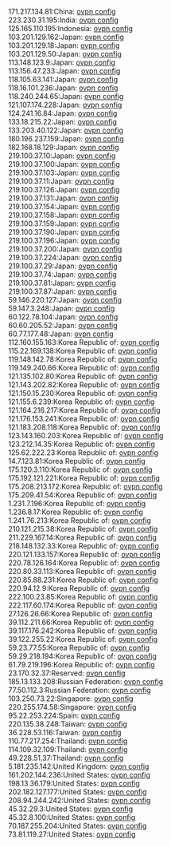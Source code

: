171.217.134.81:China: [ovpn config](vpn/171_217_134_81.ovpn)  
223.230.31.195:India: [ovpn config](vpn/223_230_31_195.ovpn)  
125.165.110.195:Indonesia: [ovpn config](vpn/125_165_110_195.ovpn)  
103.201.129.162:Japan: [ovpn config](vpn/103_201_129_162.ovpn)  
103.201.129.18:Japan: [ovpn config](vpn/103_201_129_18.ovpn)  
103.201.129.50:Japan: [ovpn config](vpn/103_201_129_50.ovpn)  
113.148.123.9:Japan: [ovpn config](vpn/113_148_123_9.ovpn)  
113.156.47.233:Japan: [ovpn config](vpn/113_156_47_233.ovpn)  
118.105.63.141:Japan: [ovpn config](vpn/118_105_63_141.ovpn)  
118.16.101.236:Japan: [ovpn config](vpn/118_16_101_236.ovpn)  
118.240.244.65:Japan: [ovpn config](vpn/118_240_244_65.ovpn)  
121.107.174.228:Japan: [ovpn config](vpn/121_107_174_228.ovpn)  
124.241.16.84:Japan: [ovpn config](vpn/124_241_16_84.ovpn)  
133.18.215.22:Japan: [ovpn config](vpn/133_18_215_22.ovpn)  
133.203.40.122:Japan: [ovpn config](vpn/133_203_40_122.ovpn)  
180.196.237.159:Japan: [ovpn config](vpn/180_196_237_159.ovpn)  
182.168.18.129:Japan: [ovpn config](vpn/182_168_18_129.ovpn)  
219.100.37.10:Japan: [ovpn config](vpn/219_100_37_10.ovpn)  
219.100.37.100:Japan: [ovpn config](vpn/219_100_37_100.ovpn)  
219.100.37.103:Japan: [ovpn config](vpn/219_100_37_103.ovpn)  
219.100.37.11:Japan: [ovpn config](vpn/219_100_37_11.ovpn)  
219.100.37.126:Japan: [ovpn config](vpn/219_100_37_126.ovpn)  
219.100.37.131:Japan: [ovpn config](vpn/219_100_37_131.ovpn)  
219.100.37.154:Japan: [ovpn config](vpn/219_100_37_154.ovpn)  
219.100.37.158:Japan: [ovpn config](vpn/219_100_37_158.ovpn)  
219.100.37.159:Japan: [ovpn config](vpn/219_100_37_159.ovpn)  
219.100.37.190:Japan: [ovpn config](vpn/219_100_37_190.ovpn)  
219.100.37.196:Japan: [ovpn config](vpn/219_100_37_196.ovpn)  
219.100.37.200:Japan: [ovpn config](vpn/219_100_37_200.ovpn)  
219.100.37.224:Japan: [ovpn config](vpn/219_100_37_224.ovpn)  
219.100.37.29:Japan: [ovpn config](vpn/219_100_37_29.ovpn)  
219.100.37.74:Japan: [ovpn config](vpn/219_100_37_74.ovpn)  
219.100.37.81:Japan: [ovpn config](vpn/219_100_37_81.ovpn)  
219.100.37.87:Japan: [ovpn config](vpn/219_100_37_87.ovpn)  
59.146.220.127:Japan: [ovpn config](vpn/59_146_220_127.ovpn)  
59.147.3.248:Japan: [ovpn config](vpn/59_147_3_248.ovpn)  
60.122.78.104:Japan: [ovpn config](vpn/60_122_78_104.ovpn)  
60.60.205.52:Japan: [ovpn config](vpn/60_60_205_52.ovpn)  
60.77.177.48:Japan: [ovpn config](vpn/60_77_177_48.ovpn)  
112.160.155.163:Korea Republic of: [ovpn config](vpn/112_160_155_163.ovpn)  
115.22.169.138:Korea Republic of: [ovpn config](vpn/115_22_169_138.ovpn)  
119.148.142.78:Korea Republic of: [ovpn config](vpn/119_148_142_78.ovpn)  
119.149.240.66:Korea Republic of: [ovpn config](vpn/119_149_240_66.ovpn)  
121.135.102.80:Korea Republic of: [ovpn config](vpn/121_135_102_80.ovpn)  
121.143.202.82:Korea Republic of: [ovpn config](vpn/121_143_202_82.ovpn)  
121.150.15.230:Korea Republic of: [ovpn config](vpn/121_150_15_230.ovpn)  
121.155.6.239:Korea Republic of: [ovpn config](vpn/121_155_6_239.ovpn)  
121.164.216.217:Korea Republic of: [ovpn config](vpn/121_164_216_217.ovpn)  
121.176.153.241:Korea Republic of: [ovpn config](vpn/121_176_153_241.ovpn)  
121.183.208.118:Korea Republic of: [ovpn config](vpn/121_183_208_118.ovpn)  
123.143.160.203:Korea Republic of: [ovpn config](vpn/123_143_160_203.ovpn)  
123.212.14.35:Korea Republic of: [ovpn config](vpn/123_212_14_35.ovpn)  
125.62.222.23:Korea Republic of: [ovpn config](vpn/125_62_222_23.ovpn)  
14.7.123.81:Korea Republic of: [ovpn config](vpn/14_7_123_81.ovpn)  
175.120.3.110:Korea Republic of: [ovpn config](vpn/175_120_3_110.ovpn)  
175.192.121.221:Korea Republic of: [ovpn config](vpn/175_192_121_221.ovpn)  
175.208.213.172:Korea Republic of: [ovpn config](vpn/175_208_213_172.ovpn)  
175.209.41.54:Korea Republic of: [ovpn config](vpn/175_209_41_54.ovpn)  
1.231.7.196:Korea Republic of: [ovpn config](vpn/1_231_7_196.ovpn)  
1.236.8.17:Korea Republic of: [ovpn config](vpn/1_236_8_17.ovpn)  
1.241.76.213:Korea Republic of: [ovpn config](vpn/1_241_76_213.ovpn)  
210.121.215.38:Korea Republic of: [ovpn config](vpn/210_121_215_38.ovpn)  
211.229.167.14:Korea Republic of: [ovpn config](vpn/211_229_167_14.ovpn)  
218.148.132.33:Korea Republic of: [ovpn config](vpn/218_148_132_33.ovpn)  
220.121.133.157:Korea Republic of: [ovpn config](vpn/220_121_133_157.ovpn)  
220.78.126.164:Korea Republic of: [ovpn config](vpn/220_78_126_164.ovpn)  
220.80.33.113:Korea Republic of: [ovpn config](vpn/220_80_33_113.ovpn)  
220.85.88.231:Korea Republic of: [ovpn config](vpn/220_85_88_231.ovpn)  
220.94.12.9:Korea Republic of: [ovpn config](vpn/220_94_12_9.ovpn)  
222.100.23.85:Korea Republic of: [ovpn config](vpn/222_100_23_85.ovpn)  
222.117.60.174:Korea Republic of: [ovpn config](vpn/222_117_60_174.ovpn)  
27.126.26.66:Korea Republic of: [ovpn config](vpn/27_126_26_66.ovpn)  
39.112.211.66:Korea Republic of: [ovpn config](vpn/39_112_211_66.ovpn)  
39.117.176.242:Korea Republic of: [ovpn config](vpn/39_117_176_242.ovpn)  
39.122.255.22:Korea Republic of: [ovpn config](vpn/39_122_255_22.ovpn)  
59.23.77.55:Korea Republic of: [ovpn config](vpn/59_23_77_55.ovpn)  
59.29.218.194:Korea Republic of: [ovpn config](vpn/59_29_218_194.ovpn)  
61.79.219.196:Korea Republic of: [ovpn config](vpn/61_79_219_196.ovpn)  
23.170.32.37:Reserved: [ovpn config](vpn/23_170_32_37.ovpn)  
185.13.133.208:Russian Federation: [ovpn config](vpn/185_13_133_208.ovpn)  
77.50.112.3:Russian Federation: [ovpn config](vpn/77_50_112_3.ovpn)  
103.250.73.22:Singapore: [ovpn config](vpn/103_250_73_22.ovpn)  
220.255.174.58:Singapore: [ovpn config](vpn/220_255_174_58.ovpn)  
95.22.253.224:Spain: [ovpn config](vpn/95_22_253_224.ovpn)  
220.135.38.248:Taiwan: [ovpn config](vpn/220_135_38_248.ovpn)  
36.228.53.116:Taiwan: [ovpn config](vpn/36_228_53_116.ovpn)  
110.77.217.254:Thailand: [ovpn config](vpn/110_77_217_254.ovpn)  
114.109.32.109:Thailand: [ovpn config](vpn/114_109_32_109.ovpn)  
49.228.51.37:Thailand: [ovpn config](vpn/49_228_51_37.ovpn)  
5.181.235.142:United Kingdom: [ovpn config](vpn/5_181_235_142.ovpn)  
161.202.144.236:United States: [ovpn config](vpn/161_202_144_236.ovpn)  
198.13.36.179:United States: [ovpn config](vpn/198_13_36_179.ovpn)  
202.182.127.177:United States: [ovpn config](vpn/202_182_127_177.ovpn)  
208.94.244.242:United States: [ovpn config](vpn/208_94_244_242.ovpn)  
45.32.29.3:United States: [ovpn config](vpn/45_32_29_3.ovpn)  
45.32.8.100:United States: [ovpn config](vpn/45_32_8_100.ovpn)  
70.187.255.204:United States: [ovpn config](vpn/70_187_255_204.ovpn)  
73.81.119.27:United States: [ovpn config](vpn/73_81_119_27.ovpn)  
